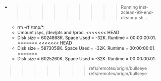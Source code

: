 * >>>>>>>>> Running inst-zclean-99-end-cleanup.sh ...
  * rm -rf /tmp/*.
  * Umount /sys, /dev/pts and /proc.
<<<<<<< HEAD
  * Disk size = 6024868K. Space Used = -32K. Runtime = 00:00:00:01.
=======
<<<<<<< HEAD
  * Disk size = 5873056K. Space Used = -32K. Runtime = 00:00:00:01.
=======
  * Disk size = 6025260K. Space Used = -32K. Runtime = 00:00:00:01.
>>>>>>> refs/remotes/origin/bullseye
>>>>>>> refs/remotes/origin/bullseye
